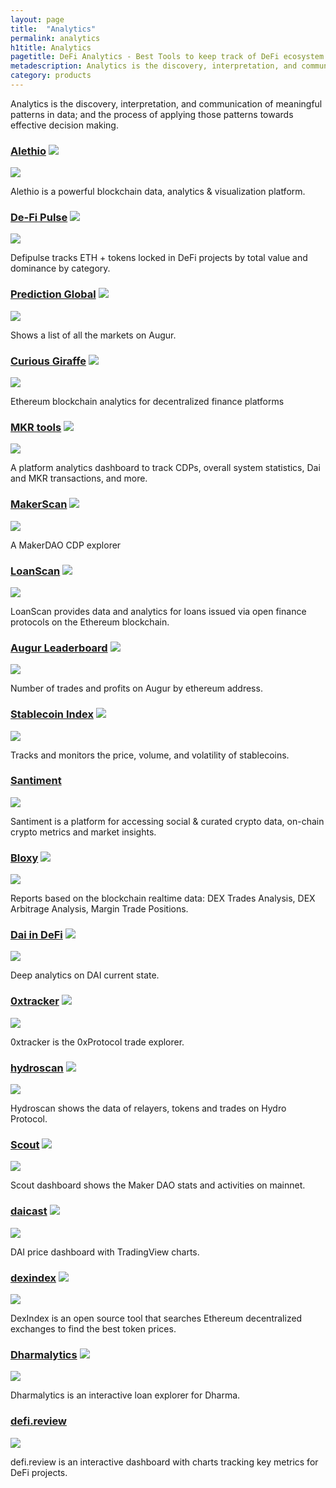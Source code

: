 ```yaml
---
layout: page
title:  "Analytics"
permalink: analytics
h1title: Analytics
pagetitle: DeFi Analytics - Best Tools to keep track of DeFi ecosystem    
metadescription: Analytics is the discovery, interpretation, and communication of meaningful patterns in data; and the process of applying those patterns towards effective decision making.
category: products
---
```

Analytics is the discovery, interpretation, and communication of meaningful patterns in data; and the process of applying those patterns towards effective decision making.

### [Alethio](https://aleth.io/) ![](/images/ether.png)

![](/images/output_md/httpsalethio.png)

Alethio is a powerful blockchain data, analytics & visualization platform.

### [De-Fi Pulse](https://defipulse.com/) ![](/images/ether.png)

![](/images/output_md/httpsdefipulsecom.png)

Defipulse tracks ETH + tokens locked in DeFi projects by total value and dominance by category.

### [Prediction Global](https://predictions.global) ![](/images/ether.png)

![](/images/output_md/httpspredictionsglobal.png)

Shows a list of all the markets on Augur.

### [Curious Giraffe](https://www.curiousgiraffe.io/augur/) ![](/images/ether.png)

![](/images/output_md/httpswwwcuriousgiraffeioaugur.png)

Ethereum blockchain analytics for decentralized finance platforms

### [MKR tools](https://mkr.tools/) ![](/images/ether.png)

![](/images/output_md/httpsmkrtools.png)

A platform analytics dashboard to track CDPs, overall system statistics, Dai and MKR transactions, and more.

### [MakerScan](https://makerscan.io/) ![](/images/ether.png)

![](/images/output_md/httpsmakerscanio.png)

A MakerDAO CDP explorer

### [LoanScan](https://loanscan.io/) ![](/images/ether.png)

![](/images/output_md/httpsloanscanio.png)

LoanScan provides data and analytics for loans issued via open finance protocols on the Ethereum blockchain.

### [Augur Leaderboard](https://mikemcdonald.github.io/augur/leaderboard.html) ![](/images/ether.png)

![](/images/output_md/httpsmikemcdonaldgithubioaugurleaderboardhtml.png)

Number of trades and profits on Augur by ethereum address.

### [Stablecoin Index](https://stablecoinindex.com/) ![](/images/ether.png)

![](/images/output_md/httpsstablecoinindexcom.png)

Tracks and monitors the price, volume, and volatility of stablecoins.

### [Santiment](https://santiment.net/)

![](/images/output_md/httpssantimentnet.png)

Santiment is a platform for accessing social & curated crypto data, on-chain crypto metrics and market insights.

### [Bloxy](https://bloxy.info/analytics) ![](/images/ether.png)

![](/images/output_md/httpsbloxyinfoanalytics.png)

Reports based on the blockchain realtime data: DEX Trades Analysis, DEX Arbitrage Analysis, Margin Trade Positions.  

### [Dai in DeFi](http://dai-in-defi.com/) ![](/images/ether.png)

![](/images/output_md/httpdai-in-deficom.png)

Deep analytics on DAI current state.   

### [0xtracker](https://0xtracker.com/) ![](/images/ether.png)

![](/images/output_md/https0xtrackercom.png)

0xtracker is the 0xProtocol trade explorer.  

### [hydroscan](https://hydroscan.io/) ![](/images/ether.png)

![](/images/output_md/httpshydroscanio.png)

Hydroscan shows the data of relayers, tokens and trades on Hydro Protocol.

### [Scout](https://playground.supermax.cool/makerdao) ![](/images/ether.png)

![](/images/output_md/httpsplaygroundsupermaxcoolmakerdao.png)

Scout dashboard shows the Maker DAO stats and activities on mainnet.

### [daicast](https://daicast.info) ![](/images/ether.png)

![](/images/output_md/httpsdaicastinfo.png)

DAI price dashboard with TradingView charts.

### [dexindex](https://dexindex.io/) ![](/images/ether.png)

![](/images/output_md/httpsdexindexio.png)

DexIndex is an open source tool that searches Ethereum decentralized exchanges to find the best token prices.

### [Dharmalytics](https://dharmalytics.io) ![](/images/ether.png)

![](/images/output_md/httpsdharmalyticsio.png)

Dharmalytics is an interactive loan explorer for Dharma.

### [defi.review](https://defi.dapp.review)

![](//image.thum.io/get/auth/4073-grunt/width/500/crop/600/https://defi.dapp.review)

defi.review is an interactive dashboard with charts tracking key metrics for DeFi projects.

